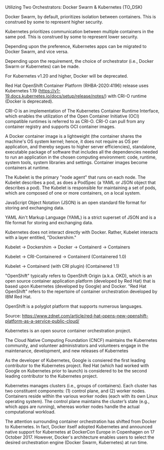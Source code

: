 


Utilizing Two Orchestrators: Docker Swarm &amp; Kubernetes (TO_DSK)

Docker Swarm, by default, prioritizes isolation between containers. This is construed by some to represent higher security.

Kubernetes prioritizes communication between multiple containers in the same pod. This is construed by some to represent lower security.

Depending upon the preference, Kubernetes apps can be migrated to Docker Swarm, and vice versa.

Depending upon the requirement, the choice of orchestrator (i.e., Docker Swarm or Kubernetes) can be made.


For Kubernetes v1.20 and higher, Docker will be deprecated.


Red Hat OpenShift Container Platform (RHBA-2020:4196) release uses Kubernetes 1.19 (https://v1-19.docs.kubernetes.io/docs/setup/release/notes/) with CRI-O runtime (Docker is deprecated).


CRI-O is an implementation of The Kubernetes Container Runtime Interface, which enables the utilization of the Open Container Initiative (OCI) compatible runtimes is referred to as CRI-O. CRI-O can pull from any container registry and supports OCI container images. 

A Docker container image is a lightweight (the container shares the machine's OS system kernel; hence, it does not require as OS per application, and thereby segues to higher server efficiencies), standalone, executable package of software that includes all the dependencies needed to run an application in the chosen computing environment: code, runtime, system tools, system libraries and settings. Container images become containers at runtime.


The Kubelet is the primary "node agent" that runs on each node. The Kubelet describes a pod, as does a PodSpec (a YAML or JSON object that describes a pod). The Kubelet is responsible for maintaining a set of pods, which are composed of one or more containers, on a local system. 


JavaScript Object Notation (JSON) is an open standard file format for storing and exchanging data.

YAML Ain't Markup Language (YAML) is a strict superset of JSON and is a file format for storing and exchanging data.


Kubernetes does not interact directly with Docker. Rather, Kubelet interacts with a layer entitled, "Dockershim."


Kubelet -> Dockershim -> Docker -> Containerd -> Containers


Kubelet -> CRI-Containered -> Containerd  (Containered 1.0)

Kubelet -> Containerd (with CRI plugin)   (Containered 1.1)



"OpenShift" typically refers to OpenShift Origin (a.k.a. OKD), which is an open source container application platform (developed by Red Hat) that is based upon Kubernetes (developed by Google) and Docker. "Red Hat OpenShift" refers to the repertoire of container orchestration developed by IBM Red Hat.

OpenShift is a polyglot platform that supports numerous languages.

Source: https://www.zdnet.com/article/red-hat-opens-new-openshift-platform-as-a-service-public-cloud/

Kubernetes is an open source container orchestration project. 

The Cloud Native Computing Foundation (CNCF) maintains the Kubernetes community, and volunteer administrators and volunteers engage in the maintenance, development, and new releases of Kubernetes


As the developer of Kubernetes, Google is consiered the first leading contributor to the Kubernetes project. Red Hat (which had worked with Google on Kubernetes prior to launch) is considered to be the second leading contributor to the Kubernetes project.


Kubernetes manages clusters (i.e., groups of containers). Each cluster has two constituent components: (1) control plane, and (2) worker nodes. Containers reside within the various worker nodes (each with its own Linux operating system). The control plane maintains the cluster’s state (e.g., which apps are running), whereas worker nodes handle the actual computational workload.


The attention surrounding container orchestration has shifted from Docker to Kubernetes. In fact, Docker itself adopted Kubernetes and announced native support for Kubernetes at DockerCon Europe in Copenhagen on 17 October 2017. However, Docker's architecture enables users to select the desired orchestration engine (Docker Swarm, Kubernetes) at run time.


